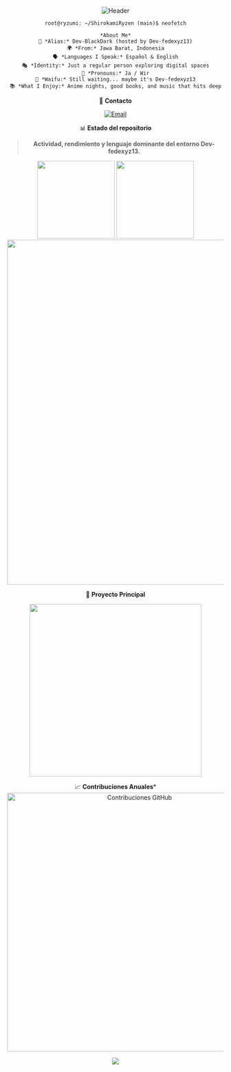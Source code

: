 <div align="center">

![Header](https://capsule-render.vercel.app/api?type=waving&color=gradient&height=160&section=header&text=BIENVENIDO%20A%20MI%20PERFIL&fontSize=26&fontColor=00FF41&animation=fadeIn&desc=Explorador%20Digital%20×%20Dev%20Creativo&descSize=13&descAlignY=60)

```
root@ryzumi: ~/ShirokamiRyzen (main)$ neofetch
```

```
*About Me*
👤 *Alias:* Dev-BlackDark (hosted by Dev-fedexyz13)
🌍 *From:* Jawa Barat, Indonesia
🗣️ *Languages I Speak:* Español & English
🎭 *Identity:* Just a regular person exploring digital spaces
💬 *Pronouns:* Ja / Wir
💖 *Waifu:* Still waiting... maybe it's Dev-fedexyz13
📚 *What I Enjoy:* Anime nights, good books, and music that hits deep
```
📩 **Contacto**

[![Email](https://img.shields.io/badge/Gmail-Enviar%20Mensaje-D14836?style=for-the-badge&logo=gmail&logoColor=white)](mailto:Fedelanyt20@gmail.com)


📊  **Estado del repositorio**

> **Actividad, rendimiento y lenguaje dominante del entorno Dev-fedexyz13.**

<div align="center">

<!-- Estadísticas generales -->
<img height="180em" src="https://github-readme-stats-sigma-five.vercel.app/api?username=Dev-fedexyz13&show_icons=true&theme=chartreuse-dark&include_all_commits=true&count_private=true&hide_border=true&bg_color=0D1117&title_color=00FF41&icon_color=00FF41&text_color=39FF14&border_radius=15"/>


<!-- Lenguajes más usados -->
<img height="180em" src="https://github-readme-stats-sigma-five.vercel.app/api/top-langs/?username=Dev-fedexyz13&layout=compact&theme=chartreuse-dark&hide_border=true&langs_count=10&bg_color=0D1117&title_color=00FF41&text_color=39FF14&border_radius=15"/>


<!-- Gráfico de actividad -->
<img width="800" src="https://github-readme-activity-graph.vercel.app/graph?username=Dev-fedexyz13&theme=terminal&bg_color=0D1117&color=00FF41&line=00FF41&point=39FF14&area=true&hide_border=true"/>

</div>


🚀 **Proyecto Principal**

<a href="https://github.com/Dev-fedexyz13/Nagi-Bot">
  <img src="https://github-readme-stats-sigma-five.vercel.app/api/pin/?username=Dev-fedexyz13&repo=Nagi-Bot&theme=chartreuse-dark&hide_border=true&bg_color=0D1117&title_color=00FF41&text_color=39FF14&icon_color=00FF41&border_radius=15" width="400"/>
</a>


📈 **Contribuciones Anuales***
<img src="https://ghchart.rshah.org/00FF41/Dev-fedexyz13" alt="Contribuciones GitHub" width="600"/>



<img src="https://capsule-render.vercel.app/api?type=waving&color=gradient&height=120&section=footer&fontSize=22&fontColor=00FF41&animation=twinkling"/>
</div>

